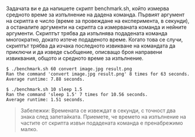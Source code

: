 Задачата ви е да напишете скрипт benchmark.sh, който измерва средното време за изпълнение на
дадена команда. Първият аргумент на скрипта е число (време за провеждане на експеримента, в секунди), а останалите аргументи на скрипта са измерваната команда и нейните аргументи.
Скриптът трябва да изпълнява подадената команда многократно, докато изтече подаденото време.
Когато това се случи, скриптът трябва да изчака последното извикване на командата да приключи и да
изведе съобщение, описващо броя направени извиквания, общото и средното време за изпълнение.
```
$ ./benchmark.sh 60 convert image.jpg result.png
Ran the command 'convert image.jpg result.png' 8 times for 63 seconds.
Average runtime: 7.88 seconds.
```
```
$ ./benchmark.sh 10 sleep 1.5
Ran the command 'sleep 1.5' 7 times for 10.56 seconds.
Average runtime: 1.51 seconds.
```
> Забележки:
  >  Времената се извеждат в секунди, с точност два знака след запетайката.
  > Приемете, че времето на изпълнение на частите от скрипта извън подадената команда е пренабрежимо малко.
